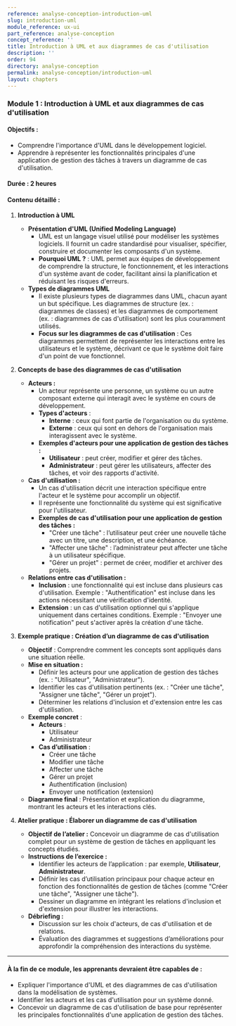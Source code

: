 ```yaml
---
reference: analyse-conception-introduction-uml
slug: introduction-uml
module_reference: ux-ui
part_reference: analyse-conception
concept_reference: ''
title: Introduction à UML et aux diagrammes de cas d'utilisation
description: ''
order: 94
directory: analyse-conception
permalink: analyse-conception/introduction-uml
layout: chapters
---
```


### **Module 1 : Introduction à UML et aux diagrammes de cas d'utilisation**

#### **Objectifs :**
- Comprendre l'importance d'UML dans le développement logiciel.
- Apprendre à représenter les fonctionnalités principales d'une application de gestion des tâches à travers un diagramme de cas d'utilisation.

#### **Durée :** 2 heures

#### **Contenu détaillé :**

1. **Introduction à UML**
   - **Présentation d'UML (Unified Modeling Language)**
     - UML est un langage visuel utilisé pour modéliser les systèmes logiciels. Il fournit un cadre standardisé pour visualiser, spécifier, construire et documenter les composants d'un système.
     - **Pourquoi UML ?** : UML permet aux équipes de développement de comprendre la structure, le fonctionnement, et les interactions d'un système avant de coder, facilitant ainsi la planification et réduisant les risques d'erreurs.
   - **Types de diagrammes UML**
     - Il existe plusieurs types de diagrammes dans UML, chacun ayant un but spécifique. Les diagrammes de structure (ex. : diagrammes de classes) et les diagrammes de comportement (ex. : diagrammes de cas d'utilisation) sont les plus couramment utilisés.
     - **Focus sur les diagrammes de cas d'utilisation** : Ces diagrammes permettent de représenter les interactions entre les utilisateurs et le système, décrivant ce que le système doit faire d'un point de vue fonctionnel.

2. **Concepts de base des diagrammes de cas d'utilisation**
   - **Acteurs :**
     - Un acteur représente une personne, un système ou un autre composant externe qui interagit avec le système en cours de développement.
     - **Types d'acteurs** :
       - **Interne** : ceux qui font partie de l'organisation ou du système.
       - **Externe** : ceux qui sont en dehors de l'organisation mais interagissent avec le système.
     - **Exemples d'acteurs pour une application de gestion des tâches :**
       - **Utilisateur** : peut créer, modifier et gérer des tâches.
       - **Administrateur** : peut gérer les utilisateurs, affecter des tâches, et voir des rapports d'activité.
   - **Cas d'utilisation :**
     - Un cas d'utilisation décrit une interaction spécifique entre l'acteur et le système pour accomplir un objectif.
     - Il représente une fonctionnalité du système qui est significative pour l'utilisateur.
     - **Exemples de cas d'utilisation pour une application de gestion des tâches :**
       - "Créer une tâche" : l’utilisateur peut créer une nouvelle tâche avec un titre, une description, et une échéance.
       - "Affecter une tâche" : l’administrateur peut affecter une tâche à un utilisateur spécifique.
       - "Gérer un projet" : permet de créer, modifier et archiver des projets.
   - **Relations entre cas d'utilisation :**
     - **Inclusion** : une fonctionnalité qui est incluse dans plusieurs cas d'utilisation. Exemple : "Authentification" est incluse dans les actions nécessitant une vérification d'identité.
     - **Extension** : un cas d'utilisation optionnel qui s'applique uniquement dans certaines conditions. Exemple : "Envoyer une notification" peut s'activer après la création d'une tâche.

3. **Exemple pratique : Création d’un diagramme de cas d'utilisation**
   - **Objectif** : Comprendre comment les concepts sont appliqués dans une situation réelle.
   - **Mise en situation :**
     - Définir les acteurs pour une application de gestion des tâches (ex. : "Utilisateur", "Administrateur").
     - Identifier les cas d'utilisation pertinents (ex. : "Créer une tâche", "Assigner une tâche", "Gérer un projet").
     - Déterminer les relations d'inclusion et d'extension entre les cas d'utilisation.
   - **Exemple concret** :
     - **Acteurs** :
       - Utilisateur
       - Administrateur
     - **Cas d’utilisation** :
       - Créer une tâche
       - Modifier une tâche
       - Affecter une tâche
       - Gérer un projet
       - Authentification (inclusion)
       - Envoyer une notification (extension)
   - **Diagramme final** : Présentation et explication du diagramme, montrant les acteurs et les interactions clés.

4. **Atelier pratique : Élaborer un diagramme de cas d'utilisation**
   - **Objectif de l’atelier :** Concevoir un diagramme de cas d'utilisation complet pour un système de gestion de tâches en appliquant les concepts étudiés.
   - **Instructions de l’exercice :**
     - Identifier les acteurs de l’application : par exemple, **Utilisateur**, **Administrateur**.
     - Définir les cas d’utilisation principaux pour chaque acteur en fonction des fonctionnalités de gestion de tâches (comme "Créer une tâche", "Assigner une tâche").
     - Dessiner un diagramme en intégrant les relations d'inclusion et d'extension pour illustrer les interactions.
   - **Débriefing :**
     - Discussion sur les choix d'acteurs, de cas d'utilisation et de relations.
     - Évaluation des diagrammes et suggestions d’améliorations pour approfondir la compréhension des interactions du système.

---

#### **À la fin de ce module, les apprenants devraient être capables de :**
- Expliquer l'importance d'UML et des diagrammes de cas d'utilisation dans la modélisation de systèmes.
- Identifier les acteurs et les cas d'utilisation pour un système donné.
- Concevoir un diagramme de cas d'utilisation de base pour représenter les principales fonctionnalités d'une application de gestion des tâches.